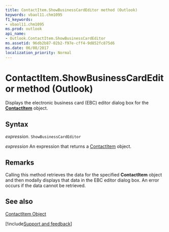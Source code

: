 ```yaml
---
title: ContactItem.ShowBusinessCardEditor method (Outlook)
keywords: vbaol11.chm1095
f1_keywords:
- vbaol11.chm1095
ms.prod: outlook
api_name:
- Outlook.ContactItem.ShowBusinessCardEditor
ms.assetid: 96db2b87-02b2-f97e-cff4-9d852fc875d6
ms.date: 06/08/2017
localization_priority: Normal
---
```



# ContactItem.ShowBusinessCardEditor method (Outlook)

Displays the electronic business card (EBC) editor dialog box for the  **[ContactItem](Outlook.ContactItem.md)** object.


## Syntax

_expression_. `ShowBusinessCardEditor`

 _expression_ An expression that returns a [ContactItem](Outlook.ContactItem.md) object.


## Remarks

Calling this method retrieves the data for the specified  **ContactItem** object and then modally displays that data in the EBC editor dialog box. An error occurs if the data cannot be retrieved.


## See also


[ContactItem Object](Outlook.ContactItem.md)

[!include[Support and feedback](~/includes/feedback-boilerplate.md)]